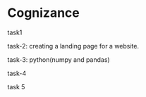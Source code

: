 # Cognizance
task1

task-2: creating a landing page for a website.

task-3: python(numpy and pandas)

task-4

task 5

